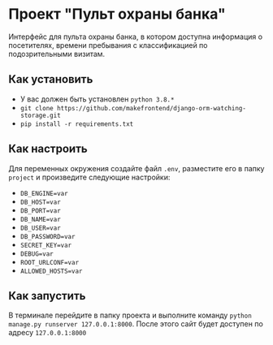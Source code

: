 # Проект "Пульт охраны банка"
Интерфейс для пульта охраны банка, в котором доступна информация о посетителях, времени пребывания с классификацией по подозрительными визитам. 

## Как установить
* У вас должен быть установлен `python 3.8.*`
* `git clone https://github.com/makefrontend/django-orm-watching-storage.git`
* `pip install -r requirements.txt`

## Как настроить
Для переменных окружения создайте файл `.env`, разместите его в папку `project` и произведите следующие настройки:
* `DB_ENGINE=var`
* `DB_HOST=var`
* `DB_PORT=var`
* `DB_NAME=var`
* `DB_USER=var`
* `DB_PASSWORD=var`
* `SECRET_KEY=var`
* `DEBUG=var`
* `ROOT_URLCONF=var`
* `ALLOWED_HOSTS=var`

## Как запустить
В терминале перейдите в папку проекта и выполните команду `python manage.py runserver 127.0.0.1:8000`. После этого сайт будет доступен по адресу `127.0.0.1:8000`
